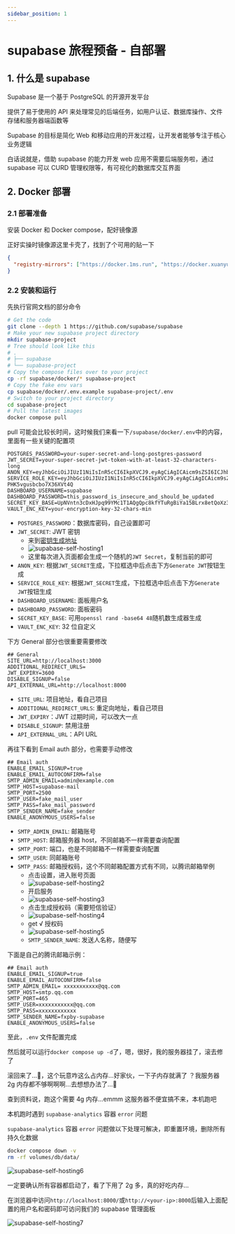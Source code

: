 ```yaml
---
sidebar_position: 1
---
```


# supabase 旅程预备 - 自部署

## 1. 什么是 supabase

Supabase 是一个基于 PostgreSQL 的开源开发平台

提供了易于使用的 API 来处理常见的后端任务，如用户认证、数据库操作、文件存储和服务器端函数等

Supabase 的目标是简化 Web 和移动应用的开发过程，让开发者能够专注于核心业务逻辑

白话说就是，借助 supabase 的能力开发 web 应用不需要后端服务啦，通过 supabase 可以 CURD 管理权限等，有可视化的数据库交互界面

## 2. Docker 部署

### 2.1 部署准备

安装 Docker 和 Docker compose，配好镜像源

正好实操时镜像源这里卡壳了，找到了个可用的贴一下

```json
{
  "registry-mirrors": ["https://docker.1ms.run", "https://docker.xuanyuan.me"]
}
```

### 2.2 安装和运行

先执行官网文档的部分命令

```bash
# Get the code
git clone --depth 1 https://github.com/supabase/supabase
# Make your new supabase project directory
mkdir supabase-project
# Tree should look like this
# .
# ├── supabase
# └── supabase-project
# Copy the compose files over to your project
cp -rf supabase/docker/* supabase-project
# Copy the fake env vars
cp supabase/docker/.env.example supabase-project/.env
# Switch to your project directory
cd supabase-project
# Pull the latest images
docker compose pull
```

pull 可能会比较长时间，这时候我们来看一下`/supabase/docker/.env`中的内容，里面有一些关键的配置项

```env
POSTGRES_PASSWORD=your-super-secret-and-long-postgres-password
JWT_SECRET=your-super-secret-jwt-token-with-at-least-32-characters-long
ANON_KEY=eyJhbGciOiJIUzI1NiIsInR5cCI6IkpXVCJ9.eyAgCiAgICAicm9sZSI6ICJhbm9uIiwKICAgICJpc3MiOiAic3VwYWJhc2UtZGVtbyIsCiAgICAiaWF0IjogMTY0MTc2OTIwMCwKICAgICJleHAiOiAxNzk5NTM1NjAwCn0.dc_X5iR_VP_qT0zsiyj_I_OZ2T9FtRU2BBNWN8Bu4GE
SERVICE_ROLE_KEY=eyJhbGciOiJIUzI1NiIsInR5cCI6IkpXVCJ9.eyAgCiAgICAicm9sZSI6ICJzZXJ2aWNlX3JvbGUiLAogICAgImlzcyI6ICJzdXBhYmFzZS1kZW1vIiwKICAgICJpYXQiOiAxNjQxNzY5MjAwLAogICAgImV4cCI6IDE3OTk1MzU2MDAKfQ.DaYlNEoUrrEn2Ig7tqibS-PHK5vgusbcbo7X36XVt4Q
DASHBOARD_USERNAME=supabase
DASHBOARD_PASSWORD=this_password_is_insecure_and_should_be_updated
SECRET_KEY_BASE=UpNVntn3cDxHJpq99YMc1T1AQgQpc8kfYTuRgBiYa15BLrx8etQoXz3gZv1/u2oq
VAULT_ENC_KEY=your-encryption-key-32-chars-min
```

- `POSTGRES_PASSWORD`：数据库密码，自己设置即可
- `JWT_SECRET`: JWT 密钥
  - 来到[密钥生成地址](https://supabase.com/docs/guides/self-hosting/docker#generate-api-keys)
  - ![supabase-self-hosting1](https://fxpby.oss-cn-beijing.aliyuncs.com/blogImg/framework/supabase/supabase-self-hosting1.jpg)
  - 这里每次进入页面都会生成一个随机的`JWT Secret`，复制当前的即可
- `ANON_KEY`: 根据`JWT_SECRET`生成，下拉框选中后点击下方`Generate JWT`按钮生成
- `SERVICE_ROLE_KEY`: 根据`JWT_SECRET`生成，下拉框选中后点击下方`Generate JWT`按钮生成
- `DASHBOARD_USERNAME`: 面板用户名
- `DASHBOARD_PASSWORD`: 面板密码
- `SECRET_KEY_BASE`: 可用`openssl rand -base64 48`随机数生成器生成
- `VAULT_ENC_KEY`: 32 位自定义

下方 General 部分也很重要需要修改

```env
## General
SITE_URL=http://localhost:3000
ADDITIONAL_REDIRECT_URLS=
JWT_EXPIRY=3600
DISABLE_SIGNUP=false
API_EXTERNAL_URL=http://localhost:8000
```

- `SITE_URL`: 项目地址，看自己项目
- `ADDITIONAL_REDIRECT_URLS`: 重定向地址，看自己项目
- `JWT_EXPIRY`：JWT 过期时间，可以改大一点
- `DISABLE_SIGNUP`: 禁用注册
- `API_EXTERNAL_URL`：API URL

再往下看到 Email auth 部分，也需要手动修改

```env
## Email auth
ENABLE_EMAIL_SIGNUP=true
ENABLE_EMAIL_AUTOCONFIRM=false
SMTP_ADMIN_EMAIL=admin@example.com
SMTP_HOST=supabase-mail
SMTP_PORT=2500
SMTP_USER=fake_mail_user
SMTP_PASS=fake_mail_password
SMTP_SENDER_NAME=fake_sender
ENABLE_ANONYMOUS_USERS=false
```

- `SMTP_ADMIN_EMAIL`: 邮箱账号
- `SMTP_HOST`: 邮箱服务器 host，不同邮箱不一样需要查询配置
- `SMTP_PORT`: 端口，也是不同邮箱不一样需要查询配置
- `SMTP_USER`: 同邮箱账号
- `SMTP_PASS`: 邮箱授权码，这个不同邮箱配置方式有不同，以腾讯邮箱举例
  - 点击设置，进入账号页面
  - ![supabase-self-hosting2](https://fxpby.oss-cn-beijing.aliyuncs.com/blogImg/framework/supabase/supabase-self-hosting2.jpg)
  - 开启服务
  - ![supabase-self-hosting3](https://fxpby.oss-cn-beijing.aliyuncs.com/blogImg/framework/supabase/supabase-self-hosting3.jpg)
  - 点击生成授权码（需要短信验证）
  - ![supabase-self-hosting4](https://fxpby.oss-cn-beijing.aliyuncs.com/blogImg/framework/supabase/supabase-self-hosting4.jpg)
  - get √ 授权码
  - ![supabase-self-hosting5](https://fxpby.oss-cn-beijing.aliyuncs.com/blogImg/framework/supabase/supabase-self-hosting5.jpg)
  - `SMTP_SENDER_NAME`: 发送人名称，随便写

下面是自己的腾讯邮箱示例：

```env
## Email auth
ENABLE_EMAIL_SIGNUP=true
ENABLE_EMAIL_AUTOCONFIRM=false
SMTP_ADMIN_EMAIL= xxxxxxxxxxx@qq.com
SMTP_HOST=smtp.qq.com
SMTP_PORT=465
SMTP_USER=xxxxxxxxxxx@qq.com
SMTP_PASS=xxxxxxxxxxxx
SMTP_SENDER_NAME=fxpby-supabase
ENABLE_ANONYMOUS_USERS=false
```

至此，`.env` 文件配置完成

然后就可以运行`docker compose up -d`了，嗯，很好，我的服务器挂了，滚去修了

滚回来了...🤧，这个玩意咋这么占内存...好家伙，一下子内存就满了 ？我服务器 2g 内存都不够啊啊啊...去想想办法了...🤕

查到资料说，跑这个需要 4g 内存...emmm 这服务器不便宜搞不来，本机跑吧

本机跑时遇到 `supabase-analytics` 容器 `error` 问题

`supabase-analytics` 容器 `error` 问题做以下处理可解决，即重置环境，删除所有持久化数据

```bash
docker compose down -v
rm -rf volumes/db/data/
```

![supabase-self-hosting6](https://fxpby.oss-cn-beijing.aliyuncs.com/blogImg/framework/supabase/supabase-self-hosting6.jpg)

一定要确认所有容器都启动了，看了下用了 2g 多，真的好吃内存...

在浏览器中访问`http://localhost:8000/`或`http://<your-ip>:8000`后输入上面配置的用户名和密码即可访问我们的 supabase 管理面板

![supabase-self-hosting7](https://fxpby.oss-cn-beijing.aliyuncs.com/blogImg/framework/supabase/supabase-self-hosting7.jpg)
